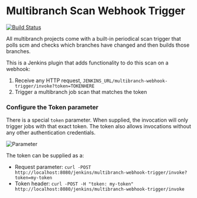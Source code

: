 # Multibranch Scan Webhook Trigger

[![Build Status](https://ci.jenkins.io/job/Plugins/job/multibranch-scan-webhook-trigger-plugin/job/master/badge/icon)](https://ci.jenkins.io/job/Plugins/job/multibranch-scan-webhook-trigger-plugin)

All multibranch projects come with a built-in periodical scan trigger that polls scm and checks which branches have changed and then builds those branches.

This is a Jenkins plugin that adds functionality to do this scan on a webhook:

1.  Receive any HTTP request, `JENKINS_URL/multibranch-webhook-trigger/invoke?token=TOKENHERE`
2.  Trigger a multibranch job scan that matches the token

### Configure the Token parameter

There is a special `token` parameter. When supplied, the invocation will only trigger jobs with that exact token. The token also allows invocations without any other authentication credentials.

![Parameter](https://github.com/jenkinsci/multibranch-scan-webhook-trigger/blob/master/images/configure-token.png)

The token can be supplied as a:

- Request parameter: `curl -POST http://localhost:8080/jenkins/multibranch-webhook-trigger/invoke?token=my-token`
- Token header: `curl -POST -H "token: my-token" http://localhost:8080/jenkins/multibranch-webhook-trigger/invoke`
